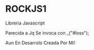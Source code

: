 ROCKJS1
=======

Libreria Javascript

Parecida a Jq Se invoca con _("#loss");


Aun En Desarrolo Creada Por Mi!